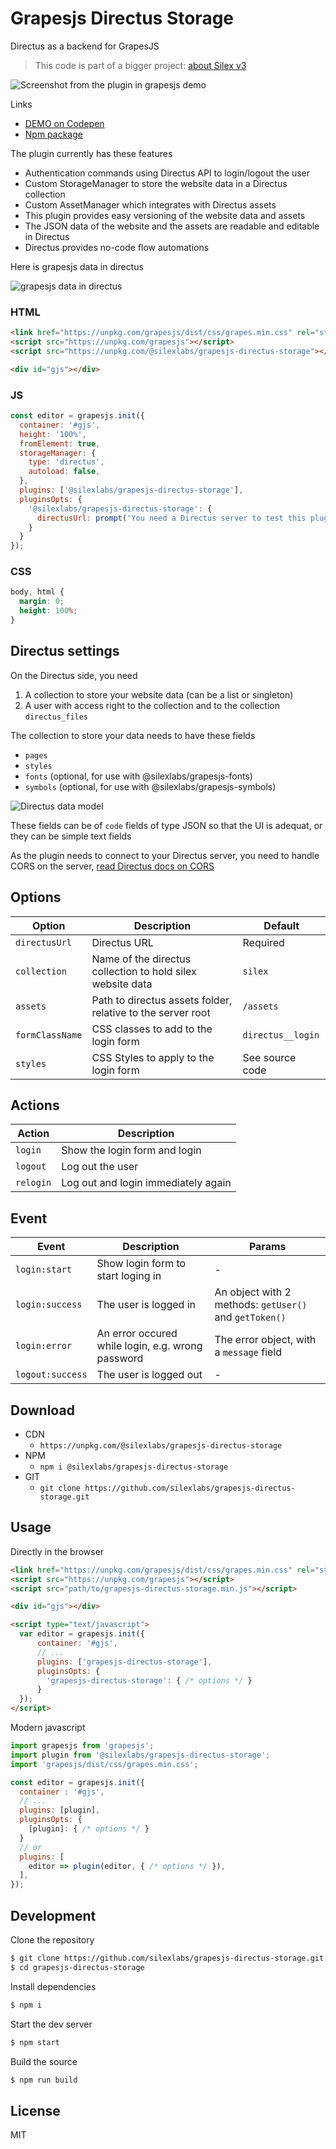 # Grapesjs Directus Storage

Directus as a backend for GrapesJS

> This code is part of a bigger project: [about Silex v3](https://www.silexlabs.org/silex-v3-kickoff/)

![Screenshot from the plugin in grapesjs demo](https://user-images.githubusercontent.com/715377/228202094-cf8a9359-7459-46dd-87a7-2b1db5f37dff.png)


Links

* [DEMO on Codepen](https://codepen.io/lexoyo/full/RwYdGGO)
* [Npm package](https://www.npmjs.com/package/@silexlabs/grapesjs-directus-storage)

The plugin currently has these features

* Authentication commands using Directus API to login/logout the user
* Custom StorageManager to store the website data in a Directus collection
* Custom AssetManager which integrates with Directus assets
* This plugin provides easy versioning of the website data and assets
* The JSON data of the website and the assets are readable and editable in Directus
* Directus provides no-code flow automations

Here is grapesjs  data in directus

![grapesjs  data in directus](https://user-images.githubusercontent.com/715377/229767412-8ff51e9d-29da-4d35-9b57-cd64790465ac.png)

### HTML

```html
<link href="https://unpkg.com/grapesjs/dist/css/grapes.min.css" rel="stylesheet">
<script src="https://unpkg.com/grapesjs"></script>
<script src="https://unpkg.com/@silexlabs/grapesjs-directus-storage"></script>

<div id="gjs"></div>
```

### JS
```js
const editor = grapesjs.init({
  container: '#gjs',
  height: '100%',
  fromElement: true,
  storageManager: {
    type: 'directus',
    autoload: false,
  },
  plugins: ['@silexlabs/grapesjs-directus-storage'],
  pluginsOpts: {
    '@silexlabs/grapesjs-directus-storage': {
      directusUrl: prompt('You need a Directus server to test this plugin. Directus server URL', 'http://localhost:8055')
    }
  }
});
```

### CSS
```css
body, html {
  margin: 0;
  height: 100%;
}
```

## Directus settings

On the Directus side, you need

1. A collection to store your website data (can be a list or singleton)
1. A user with access right to the collection and to the collection `directus_files`

The collection to store your data needs to have these fields

* `pages`
* `styles`
* `fonts` (optional, for use with @silexlabs/grapesjs-fonts)
* `symbols` (optional, for use with @silexlabs/grapesjs-symbols)

![Directus data model](https://user-images.githubusercontent.com/715377/229766525-18b8370e-2c39-4344-ae53-cf49d916aedf.png)

These fields can be of `code` fields of type JSON so that the UI is adequat, or they can be simple text fields

As the plugin needs to connect to your Directus server, you need to handle CORS on the server, [read Directus docs on CORS](https://docs.directus.io/self-hosted/config-options.html#cors)

## Options

| Option | Description | Default |
|-|-|-|
| `directusUrl` | Directus URL | Required |
| `collection` | Name of the directus collection to hold silex website data | `silex` |
| `assets` | Path to directus assets folder, relative to the server root | `/assets` |
| `formClassName` | CSS classes to add to the login form | `directus__login` |
| `styles` | CSS Styles to apply to the login form | See source code |

## Actions

| Action | Description |
|-|-|
| `login` | Show the login form and login |
| `logout` | Log out the user |
| `relogin` | Log out and login immediately again |

## Event

| Event | Description | Params |
|-|-|-|
| `login:start` | Show login form to start loging in | - |
| `login:success` | The user is logged in | An object with 2 methods: `getUser()` and `getToken()` |
| `login:error` | An error occured while login, e.g. wrong password | The error object, with a `message` field |
| `logout:success` | The user is logged out | - |

## Download

* CDN
  * `https://unpkg.com/@silexlabs/grapesjs-directus-storage`
* NPM
  * `npm i @silexlabs/grapesjs-directus-storage`
* GIT
  * `git clone https://github.com/silexlabs/grapesjs-directus-storage.git`

## Usage

Directly in the browser
```html
<link href="https://unpkg.com/grapesjs/dist/css/grapes.min.css" rel="stylesheet"/>
<script src="https://unpkg.com/grapesjs"></script>
<script src="path/to/grapesjs-directus-storage.min.js"></script>

<div id="gjs"></div>

<script type="text/javascript">
  var editor = grapesjs.init({
      container: '#gjs',
      // ...
      plugins: ['grapesjs-directus-storage'],
      pluginsOpts: {
        'grapesjs-directus-storage': { /* options */ }
      }
  });
</script>
```

Modern javascript
```js
import grapesjs from 'grapesjs';
import plugin from '@silexlabs/grapesjs-directus-storage';
import 'grapesjs/dist/css/grapes.min.css';

const editor = grapesjs.init({
  container : '#gjs',
  // ...
  plugins: [plugin],
  pluginsOpts: {
    [plugin]: { /* options */ }
  }
  // or
  plugins: [
    editor => plugin(editor, { /* options */ }),
  ],
});
```



## Development

Clone the repository

```sh
$ git clone https://github.com/silexlabs/grapesjs-directus-storage.git
$ cd grapesjs-directus-storage
```

Install dependencies

```sh
$ npm i
```

Start the dev server

```sh
$ npm start
```

Build the source

```sh
$ npm run build
```

## License

MIT
